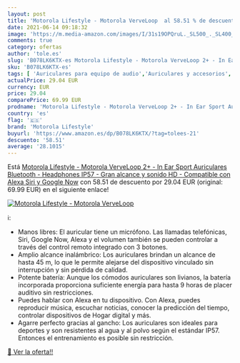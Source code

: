 ```yaml
---
layout: post
title: 'Motorola Lifestyle - Motorola VerveLoop  al 58.51 % de descuento'
date: 2021-06-14 09:18:32
image: 'https://m.media-amazon.com/images/I/31s19OPQruL._SL500_._SL400_.jpg'
comments: true
category: ofertas
author: 'tole.es'
slug: 'B078LK6KTX-es Motorola Lifestyle - Motorola VerveLoop 2+ - In Ear Sport...'
sku: 'B078LK6KTX-es'
tags: [ 'Auriculares para equipo de audio','Auriculares y accesorios','Electrónica','alexa','motorola lifestyle', ]
actualPrice: 29.04 EUR
currency: EUR
price: 29.04
comparePrice: 69.99 EUR
prodname: 'Motorola Lifestyle - Motorola VerveLoop 2+ - In Ear Sport Auriculares Bluetooth - Headphones IP57 - Gran alcance y sonido HD - Compatible con Alexa  Siri y Google Now'
country: 'es'
flag: '🇪🇸'
brand: 'Motorola Lifestyle'
buyurl: 'https://www.amazon.es/dp/B078LK6KTX/?tag=tolees-21'
descuento: '58.51'
average: '28.1015'
---
```


Está [Motorola Lifestyle - Motorola VerveLoop 2+ - In Ear Sport Auriculares Bluetooth - Headphones IP57 - Gran alcance y sonido HD - Compatible con Alexa  Siri y Google Now](https://www.amazon.es/dp/B078LK6KTX/?tag=tolees-21) con 58.51 de descuento por 29.04 EUR (original: 69.99 EUR) en el siguiente enlace!

[![Motorola Lifestyle - Motorola VerveLoop ](https://m.media-amazon.com/images/I/31s19OPQruL._SL500_._SL400_.jpg)](https://www.amazon.es/dp/B078LK6KTX/?tag=tolees-21)

ℹ️:

- Manos libres: El auricular tiene un micrófono. Las llamadas telefónicas, Siri, Google Now, Alexa y el volumen también se pueden controlar a través del control remoto integrado con 3 botones.
- Amplio alcance inalámbrico: Los auriculares brindan un alcance de hasta 45 m, lo que le permite alejarse del dispositivo vinculado sin interrupción y sin pérdida de calidad.
- Potente batería: Aunque los cómodos auriculares son livianos, la batería incorporada proporciona suficiente energía para hasta 9 horas de placer auditivo sin restricciones.
- Puedes hablar con Alexa en tu dispositivo. Con Alexa, puedes reproducir música, escuchar noticias, conocer la predicción del tiempo, controlar dispositivos de Hogar digital y más.
- Agarre perfecto gracias al gancho: Los auriculares son ideales para deportes y son resistentes al agua y al polvo según el estándar IP57. Entonces el entrenamiento es posible sin restricción.

[🛒 Ver la oferta!!](https://www.amazon.es/dp/B078LK6KTX/?tag=tolees-21)
